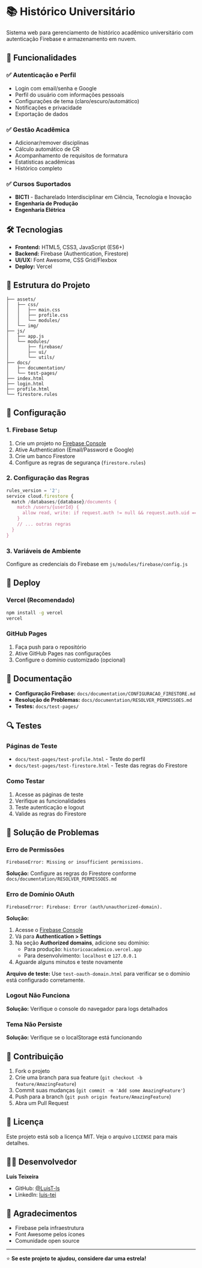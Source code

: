 # 📚 Histórico Universitário

Sistema web para gerenciamento de histórico acadêmico universitário com autenticação Firebase e armazenamento em nuvem.

## 🚀 Funcionalidades

### ✅ Autenticação e Perfil

- Login com email/senha e Google
- Perfil do usuário com informações pessoais
- Configurações de tema (claro/escuro/automático)
- Notificações e privacidade
- Exportação de dados

### ✅ Gestão Acadêmica

- Adicionar/remover disciplinas
- Cálculo automático de CR
- Acompanhamento de requisitos de formatura
- Estatísticas acadêmicas
- Histórico completo

### ✅ Cursos Suportados

- **BICTI** - Bacharelado Interdisciplinar em Ciência, Tecnologia e Inovação
- **Engenharia de Produção**
- **Engenharia Elétrica**

## 🛠️ Tecnologias

- **Frontend:** HTML5, CSS3, JavaScript (ES6+)
- **Backend:** Firebase (Authentication, Firestore)
- **UI/UX:** Font Awesome, CSS Grid/Flexbox
- **Deploy:** Vercel

## 📁 Estrutura do Projeto

```
├── assets/
│   ├── css/
│   │   ├── main.css
│   │   ├── profile.css
│   │   └── modules/
│   └── img/
├── js/
│   ├── app.js
│   └── modules/
│       ├── firebase/
│       ├── ui/
│       └── utils/
├── docs/
│   ├── documentation/
│   └── test-pages/
├── index.html
├── login.html
├── profile.html
└── firestore.rules
```

## 🔧 Configuração

### 1. Firebase Setup

1. Crie um projeto no [Firebase Console](https://console.firebase.google.com)
2. Ative Authentication (Email/Password e Google)
3. Crie um banco Firestore
4. Configure as regras de segurança (`firestore.rules`)

### 2. Configuração das Regras

```javascript
rules_version = '2';
service cloud.firestore {
  match /databases/{database}/documents {
    match /users/{userId} {
      allow read, write: if request.auth != null && request.auth.uid == userId;
    }
    // ... outras regras
  }
}
```

### 3. Variáveis de Ambiente

Configure as credenciais do Firebase em `js/modules/firebase/config.js`

## 🚀 Deploy

### Vercel (Recomendado)

```bash
npm install -g vercel
vercel
```

### GitHub Pages

1. Faça push para o repositório
2. Ative GitHub Pages nas configurações
3. Configure o domínio customizado (opcional)

## 📖 Documentação

- **Configuração Firebase:** `docs/documentation/CONFIGURACAO_FIRESTORE.md`
- **Resolução de Problemas:** `docs/documentation/RESOLVER_PERMISSOES.md`
- **Testes:** `docs/test-pages/`

## 🔍 Testes

### Páginas de Teste

- `docs/test-pages/test-profile.html` - Teste do perfil
- `docs/test-pages/test-firestore.html` - Teste das regras do Firestore

### Como Testar

1. Acesse as páginas de teste
2. Verifique as funcionalidades
3. Teste autenticação e logout
4. Valide as regras do Firestore

## 🐛 Solução de Problemas

### Erro de Permissões

```
FirebaseError: Missing or insufficient permissions.
```

**Solução:** Configure as regras do Firestore conforme `docs/documentation/RESOLVER_PERMISSOES.md`

### Erro de Domínio OAuth

```
FirebaseError: Firebase: Error (auth/unauthorized-domain).
```

**Solução:**

1. Acesse o [Firebase Console](https://console.firebase.google.com/)
2. Vá para **Authentication > Settings**
3. Na seção **Authorized domains**, adicione seu domínio:
   - Para produção: `historicoacademico.vercel.app`
   - Para desenvolvimento: `localhost` e `127.0.0.1`
4. Aguarde alguns minutos e teste novamente

**Arquivo de teste:** Use `test-oauth-domain.html` para verificar se o domínio está configurado corretamente.

### Logout Não Funciona

**Solução:** Verifique o console do navegador para logs detalhados

### Tema Não Persiste

**Solução:** Verifique se o localStorage está funcionando

## 🤝 Contribuição

1. Fork o projeto
2. Crie uma branch para sua feature (`git checkout -b feature/AmazingFeature`)
3. Commit suas mudanças (`git commit -m 'Add some AmazingFeature'`)
4. Push para a branch (`git push origin feature/AmazingFeature`)
5. Abra um Pull Request

## 📄 Licença

Este projeto está sob a licença MIT. Veja o arquivo `LICENSE` para mais detalhes.

## 👨‍💻 Desenvolvedor

**Luís Teixeira**

- GitHub: [@LuisT-ls](https://github.com/LuisT-ls)
- LinkedIn: [luis-tei](https://linkedin.com/in/luis-tei)

## 🙏 Agradecimentos

- Firebase pela infraestrutura
- Font Awesome pelos ícones
- Comunidade open source

---

⭐ **Se este projeto te ajudou, considere dar uma estrela!**
